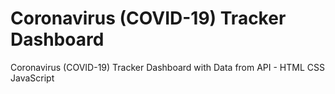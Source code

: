 # Coronavirus (COVID-19) Tracker Dashboard

Coronavirus (COVID-19) Tracker Dashboard with Data from API - HTML CSS JavaScript


